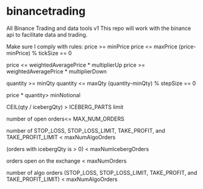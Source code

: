 # binancetrading
All Binance Trading and data tools v1
This repo will work with the binance api to facilitate data and trading.

Make sure I comply with rules:
price >= minPrice
price <= maxPrice
(price-minPrice) % tickSize == 0

price <= weightedAveragePrice * multiplierUp
price >= weightedAveragePrice * multiplierDown

quantity >= minQty
quantity <= maxQty
(quantity-minQty) % stepSize == 0

price * quantity> minNotional

CEIL(qty / icebergQty) > ICEBERG_PARTS limit

number of open orders<= MAX_NUM_ORDERS

number of STOP_LOSS, STOP_LOSS_LIMIT, TAKE_PROFIT, and TAKE_PROFIT_LIMIT < maxNumAlgoOrders

(orders with icebergQty is > 0)  < maxNumIcebergOrders

orders open on the exchange < maxNumOrders

number of algo orders (STOP_LOSS, STOP_LOSS_LIMIT, TAKE_PROFIT, and TAKE_PROFIT_LIMIT) < maxNumAlgoOrders